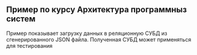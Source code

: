 ## Пример по курсу Архитектура программныз систем

Пример показывает загрузку данных в реляционную СУБД из сгенерированного JSON файла. Полученная СУБД может применяться для тестирования
